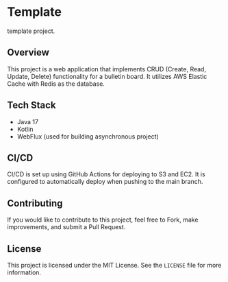 # Template

template project.

## Overview

This project is a web application that implements CRUD (Create, Read, Update, Delete) functionality for a bulletin board. It utilizes AWS Elastic Cache with Redis as the database.

## Tech Stack

- Java 17
- Kotlin
- WebFlux (used for building asynchronous project)

## CI/CD

CI/CD is set up using GitHub Actions for deploying to S3 and EC2. It is configured to automatically deploy when pushing to the main branch.

## Contributing

If you would like to contribute to this project, feel free to Fork, make improvements, and submit a Pull Request.

## License

This project is licensed under the MIT License. See the `LICENSE` file for more information.

